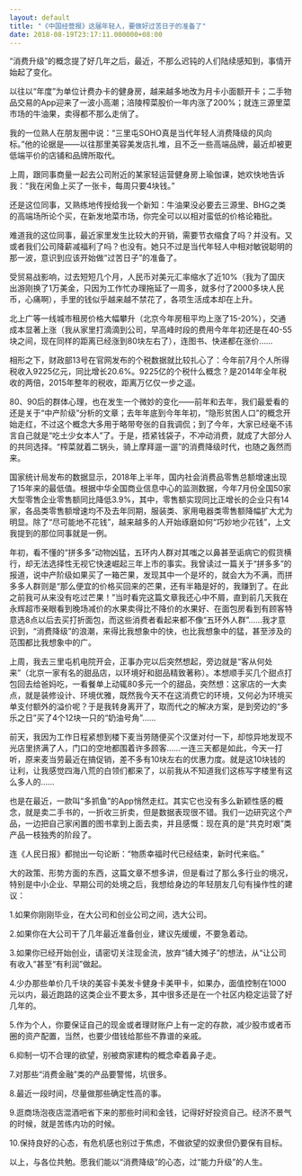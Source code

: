 ```yaml
---
layout: default
title: "《中国经营报》这届年轻人，要做好过苦日子的准备了"
date: 2018-08-19T23:17:11.000000+08:00
---
```


“消费升级”的概念提了好几年之后，最近，不那么迟钝的人们陆续感知到，事情开始起了变化。

以往以“年度”为单位计费办卡的健身房，越来越多地改为月卡小面额开卡；二手物品交易的App迎来了一波小高潮；涪陵榨菜股价一年内涨了200%；就连三源里菜市场的牛油果，卖得都不那么走俏了。

我的一位熟人在朋友圈中说：“三里屯SOHO真是当代年轻人消费降级的风向标。”他的论据是——以往那里美容美发店扎堆，且不乏一些高端品牌，最近却被更低端平价的店铺和品牌所取代。

上周，跟同事商量一起去公司附近的某家轻运营健身房上瑜伽课，她欢快地告诉我：“我在闲鱼上买了一张卡，每周只要4块钱。”

还是这位同事，又熟练地传授给我一个新知：牛油果没必要去三源里、BHG之类的高端场所论个买，在新发地菜市场，你完全可以以相对蛮低的价格论箱批。

难道我的这位同事，最近家里发生比较大的开销，需要节衣缩食了吗？并没有。又或者我们公司降薪减福利了吗？也没有。她只不过是当代年轻人中相对敏锐聪明的那一波，意识到应该开始做“过苦日子”的准备了。

受贸易战影响，过去短短几个月，人民币对美元汇率缩水了近10%（我为了国庆出游刚换了1万美金，只因为工作忙办理拖延了一周多，就多付了2000多块人民币，心痛啊），手里的钱似乎越来越不禁花了，各项生活成本却在上升。

北上广等一线城市租房价格大幅攀升（北京今年房租平均上涨了15-20%），交通成本显著上涨（我从家里打滴滴到公司，早高峰时段的费用今年年初还是在40-55块之间，现在同样的距离已经涨到80块左右了），连图书、快递都在涨价……

相形之下，财政部13号在官网发布的个税数据就比较扎心了：今年前7月个人所得税收入9225亿元，同比增长20.6%。9225亿的个税什么概念？是2014年全年税收的两倍，2015年整年的税收，距离万亿仅一步之遥。

80、90后的群体心理，也在发生一个微妙的变化——前年和去年，我们最爱看的还是关于“中产阶级”分析的文章；去年年底到今年年初，“隐形贫困人口”的概念开始走红，不过这个概念大多用于略带夸张的自我调侃；到了今年，大家已经毫不讳言自己就是“吃土少女本人”了。于是，捂紧钱袋子，不冲动消费，就成了大部分人的共同选择。“榨菜就着二锅头，骑上摩拜遛一遛”的消费降级时代，也随之轰然而来。

国家统计局发布的数据显示，2018年上半年，国内社会消费品零售总额增速出现了15年来的最低值。根据中华全国商业信息中心的监测数据，今年7月份全国50家大型零售企业零售额同比降低3.9%，其中，零售额实现同比正增长的企业只有14家，各品类零售额增速均不及去年同期，服装类、家用电器类零售额降幅扩大尤为明显。除了“尽可能地不花钱”，越来越多的人开始琢磨如何“巧妙地少花钱”，上文我提到的那位同事就是一例。

年初，看不懂的“拼多多”动物凶猛，五环内人群对其嗤之以鼻甚至诟病它的假货横行，却无法选择性无视它快速崛起三年上市的事实。我曾读过一篇关于“拼多多”的报道，说中产阶级如果买了一箱芒果，发现其中一个是坏的，就会大为不满，而拼多多人群则是“那么便宜的价格买回来的芒果，还有半箱是好的，我赚到了。在此之前我可从来没有吃过芒果！”当时看完这篇文章我还心中不屑，直到前几天我在永辉超市亲眼看到晚场减价的水果卖得比不降价的水果好、在面包房看到有顾客特意选8点以后去买打折面包，而这些消费者看起来都不像“五环外人群”……我才意识到，“消费降级”的浪潮，来得比我想象中的快，也比我想象中的猛，甚至涉及的范围都比我想象中的广。

上周，我去三里屯机电院开会，正事办完以后突然想起，旁边就是“客从何处来”（北京一家有名的甜品店，以环境好和甜品精致著称）。本想顺手买几个甜点打包回去给爸妈吃，一看餐单上动辄80多元一个的甜品，突然想：这家店的一大卖点，就是装修设计、环境优雅，既然我今天不在这消费它的环境，又何必为环境买单支付额外的溢价呢？于是我转身离开了，取而代之的解决方案，是到旁边的“多乐之日”买了4个12块一只的“奶油号角”……

前天，我因为工作日程紧想到楼下麦当劳随便买个汉堡对付一下，却惊异地发现不光店里挤满了人，门口的空地都围着许多顾客……一连三天都是如此，今天一打听，原来麦当劳最近在搞促销，差不多有10块左右的优惠力度。就是这10块钱的让利，让我感觉四海八荒的白领们都来了，以前我从不知道我们这栋写字楼里有这么多人的……

也是在最近，一款叫“多抓鱼”的App悄然走红。其实它也没有多么新颖性感的概念，就是卖二手书的，一折收三折卖，但是数据表现很不错。我们一边研究这个产品，一边把自己家闲置的图书拿到上面去卖，并且感慨：现在真的是“共克时艰”类产品一枝独秀的阶段了。

连《人民日报》都抛出一句论断：“物质幸福时代已经结束，新时代来临。”

大的政策、形势方面的东西，这篇文章不想多讲，但是看过了那么多行业的境况，特别是中小企业、早期公司的处境之后，我想给身边的年轻朋友几句有操作性的建议：

1.如果你刚刚毕业，在大公司和创业公司之间，选大公司。

2.如果你在大公司干了几年最近准备创业，建议先缓缓，不要急着动。

3.如果你已经开始创业，请密切关注现金流，放弃“铺大摊子”的想法，从“让公司有收入”甚至“有利润”做起。

4.少办那些单价几千块的美容卡美发卡健身卡美甲卡，如果办，面值控制在1000元以内，最近跑路的这类企业不要太多，其中很多还是在一个社区内稳定运营了好几年的。

5.作为个人，你要保证自己的现金或者理财账户上有一定的存款，减少股市或者币圈的资产配置，当然，也要少借钱给那些不靠谱的亲戚。

6.抑制一切不合理的欲望，别被商家建构的概念牵着鼻子走。

7.对那些“消费金融”类的产品要警惕，坑很多。

8.最近一段时间，尽量做那些确定性高的事。

9.逛商场泡夜店混酒吧省下来的那些时间和金钱，记得好好投资自己。经济不景气的时候，就是苦练内功的时候。

10.保持良好的心态，有危机感也别过于焦虑，不做欲望的奴隶但仍要保有目标。

以上，与各位共勉。愿我们能以“消费降级”的心态，过“能力升级”的人生。


